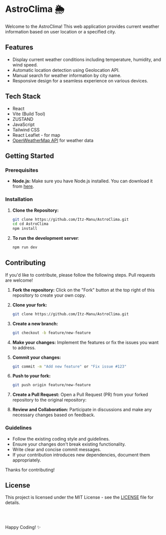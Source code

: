 # AstroClima 🌦️

Welcome to the AstroClima! This web application provides current weather information based on user location or a specified city.

## Features

- Display current weather conditions including temperature, humidity, and wind speed.
- Automatic location detection using Geolocation API.
- Manual search for weather information by city name.
- Responsive design for a seamless experience on various devices.

## Tech Stack

- React
- Vite (Build Tool)
- ZUSTAND
- JavaScript
- Tailwind CSS
- React Leaflet - for map
- [OpenWeatherMap API](https://openweathermap.org/) for weather data

## Getting Started

### Prerequisites

- **Node.js:** Make sure you have Node.js installed. You can download it from [here](https://nodejs.org/).

### Installation

1. **Clone the Repository:**

   ```bash
   git clone https://github.com/Itz-Manu/AstroClima.git
   cd cd AstroClima
   npm install
   ```
2. **To run the development server**:

   ```bash
   npm run dev
   ```

## Contributing

If you'd like to contribute, please follow the following steps. Pull requests are welcome!

1. **Fork the repository:**
   Click on the "Fork" button at the top right of this repository to create your own copy.

2. **Clone your fork:**

   ```bash
   git clone https://github.com/Itz-Manu/AstroClima.git
   ```

3. **Create a new branch:**

   ```bash
   git checkout -b feature/new-feature
   ```

4. **Make your changes:**
   Implement the features or fix the issues you want to address.

5. **Commit your changes:**

   ```bash
   git commit -m "Add new feature" or "Fix issue #123"
   ```

6. **Push to your fork:**

   ```bash
   git push origin feature/new-feature
   ```

7. **Create a Pull Request:**
   Open a Pull Request (PR) from your forked repository to the original repository:

8. **Review and Collaboration:**
   Participate in discussions and make any necessary changes based on feedback.

### Guidelines

- Follow the existing coding style and guidelines.
- Ensure your changes don't break existing functionality.
- Write clear and concise commit messages.
- If your contribution introduces new dependencies, document them appropriately.

Thanks for contributing!

## License

This project is licensed under the MIT License - see the [LICENSE](LICENSE) file for details.

<br>
<br>

Happy Coding! ✨

